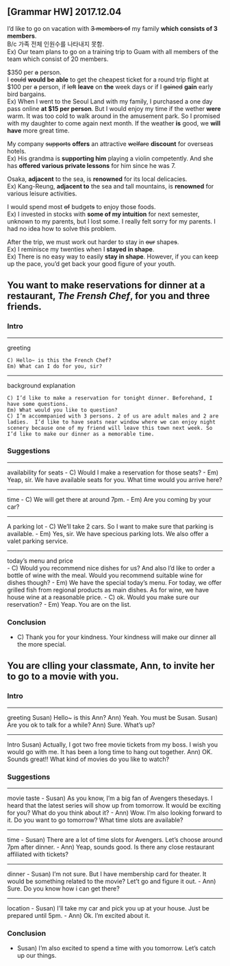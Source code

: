 ## [Grammar HW] 2017.12.04

I’d like to go on vacation with ~~3 members of~~ my family **which consists of 3 members**.  
B/c 가족 전체 인원수를 나타내지 못함.  
Ex) Our team plans to go on a training trip to Guam with all members of the team which consist of 20 members. 

$350 per ~~a~~ person.  
I ~~could~~ **would be able** to get the cheapest ticket for a round trip flight at $100 per ~~a~~ person, if ~~left~~ **leave** on **the** week days or if I ~~gained~~ **gain** early bird bargains.  
Ex) When I went to the Seoul Land with my family, I purchased a one day pass online **at $15 per person**. But I would enjoy my time if the wether **were** warm. It was too cold to walk around in the amusement park. So I promised with my daughter to come again next month. If the weather **is** good, we **will have** more great time.

My company ~~supports~~ **offers** an attractive ~~welfare~~ **discount** for overseas hotels.   
Ex) His grandma is **supporting him** playing a violin competently. And she has **offered various private lessons** for him since he was 7. 


Osaka, **adjacent** to the sea, is **renowned** for its local delicacies.  
Ex) Kang-Reung, **adjacent to** the sea and tall mountains, is **renowned** for various leisure activities.

I would spend most ~~of~~ budget~~s~~ to enjoy those foods.  
Ex) I invested in stocks with **some of my intuition** for next semester, unknown to my parents, but I lost some. I really felt sorry for my parents. I had no idea how to solve this problem.

After the trip, we must work out harder to stay in ~~our~~ shape~~s~~.   
Ex) I reminisce my twenties when I **stayed in shape**.  
Ex) There is no easy way to easily **stay in shape**. However, if you can keep up the pace, you’d get back your good figure of your youth.


## You want to make reservations for dinner at a restaurant, *The Frensh Chef*, for you and three friends.

### Intro

----
greeting  

	C) Hello~ is this the French Chef?
	Em) What can I do for you, sir?

----
background explanation

	C) I’d like to make a reservation for tonight dinner. Beforehand, I have some questions.   
	Em) What would you like to question?   
	C) I’m accommpanied with 3 persons. 2 of us are adult males and 2 are ladies.  I’d like to have seats near window where we can enjoy night scenery because one of my friend will leave this town next week. So I’d like to make our dinner as a memorable time.   
 
### Suggestions
---- 
availability for seats
    - C) Would I make a reservation for those seats? 
    - Em) Yeap, sir. We have available seats for you. What time would you arrive here?

----
time
    - C) We will get there at around 7pm.
    - Em) Are you coming by your car?

----
A parking lot
    - C) We’ll take 2 cars. So I want to make sure that parking is available.
    - Em) Yes, sir. We have specious parking lots. We also offer a valet parking service.

---- 
today’s menu and price  
    - C) Would you recommend nice dishes for us? And also I’d like to order a bottle of wine with the meal. Would you recommend suitable wine for dishes though?
    - Em) We have the special today’s menu. For today, we offer grilled fish from regional products as main dishes. As for wine, we have house wine at a reasonable price.
    - C) ok. Would you make sure our reservation?
    - Em) Yeap. You are on the list.
		
### Conclusion
- C) Thank you for your kindness. Your kindness will make our dinner all the more special.



## You are clling your classmate, Ann, to invite her to go to a movie with you.

### Intro

---- 
greeting
	Susan) Hello~ is this Ann?
	Ann) Yeah. You must be Susan.
	Susan) Are you ok to talk for a while?
	Ann) Sure. What’s up?

----
Intro
	Susan) Actually, I got two free movie tickets from my boss. I wish you would go with me. It has been a long time to hang out together.
	Ann) OK. Sounds great!! What kind of movies do you like to watch?

### Suggestions

---- 
movie taste
    - Susan) As you know, I’m a big fan of Avengers thesedays. I heard that the latest series will show up from tomorrow. It would be exciting for you? What do you think about it? 
    - Ann) Wow. I’m also looking forward to it. Do you want to go tomorrow? What time slots are available? 

---- 
time
    - Susan) There are a lot of time slots for Avengers. Let’s choose around 7pm after dinner.
    - Ann) Yeap, sounds good. Is there any close restaurant affiliated with tickets?

---- 
dinner
    - Susan) I’m not sure. But I have membership card for theater. It would be something related to the movie? Let’t go and figure it out. 
    - Ann) Sure. Do you know how i can get there?

----
location
    - Susan) I’ll take my car and pick you up at your house. Just be prepared until 5pm.
    - Ann) Ok. I’m excited about it.

### Conclusion
- Susan) I’m also excited to spend a time with you tomorrow. Let’s catch up our things.
